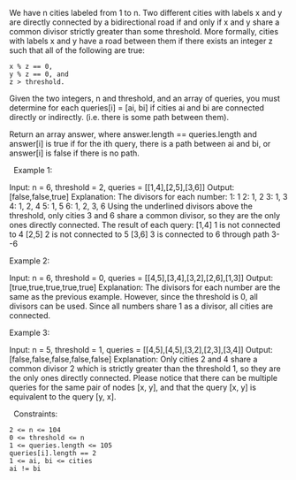 We have n cities labeled from 1 to n. Two different cities with labels x and y are directly connected by a bidirectional road if and only if x and y share a common divisor strictly greater than some threshold. More formally, cities with labels x and y have a road between them if there exists an integer z such that all of the following are true:


	x % z == 0,
	y % z == 0, and
	z > threshold.


Given the two integers, n and threshold, and an array of queries, you must determine for each queries[i] = [ai, bi] if cities ai and bi are connected directly or indirectly. (i.e. there is some path between them).

Return an array answer, where answer.length == queries.length and answer[i] is true if for the ith query, there is a path between ai and bi, or answer[i] is false if there is no path.

 
Example 1:

Input: n = 6, threshold = 2, queries = [[1,4],[2,5],[3,6]]
Output: [false,false,true]
Explanation: The divisors for each number:
1:   1
2:   1, 2
3:   1, 3
4:   1, 2, 4
5:   1, 5
6:   1, 2, 3, 6
Using the underlined divisors above the threshold, only cities 3 and 6 share a common divisor, so they are the
only ones directly connected. The result of each query:
[1,4]   1 is not connected to 4
[2,5]   2 is not connected to 5
[3,6]   3 is connected to 6 through path 3--6


Example 2:

Input: n = 6, threshold = 0, queries = [[4,5],[3,4],[3,2],[2,6],[1,3]]
Output: [true,true,true,true,true]
Explanation: The divisors for each number are the same as the previous example. However, since the threshold is 0,
all divisors can be used. Since all numbers share 1 as a divisor, all cities are connected.


Example 3:

Input: n = 5, threshold = 1, queries = [[4,5],[4,5],[3,2],[2,3],[3,4]]
Output: [false,false,false,false,false]
Explanation: Only cities 2 and 4 share a common divisor 2 which is strictly greater than the threshold 1, so they are the only ones directly connected.
Please notice that there can be multiple queries for the same pair of nodes [x, y], and that the query [x, y] is equivalent to the query [y, x].


 
Constraints:


	2 <= n <= 104
	0 <= threshold <= n
	1 <= queries.length <= 105
	queries[i].length == 2
	1 <= ai, bi <= cities
	ai != bi

